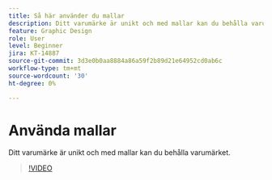 ```yaml
---
title: Så här använder du mallar
description: Ditt varumärke är unikt och med mallar kan du behålla varumärket
feature: Graphic Design
role: User
level: Beginner
jira: KT-14887
source-git-commit: 3d3e0b0aa8884a86a59f2b89d21e64952cd0ab6c
workflow-type: tm+mt
source-wordcount: '30'
ht-degree: 0%

---
```


# Använda mallar

Ditt varumärke är unikt och med mallar kan du behålla varumärket.

>[!VIDEO](https://video.tv.adobe.com/v/3427099?quality=12&learn=on&hidetitle=true)
